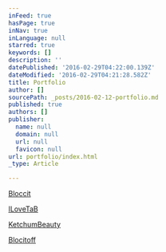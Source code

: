 ```yaml
---
inFeed: true
hasPage: true
inNav: true
inLanguage: null
starred: true
keywords: []
description: ''
datePublished: '2016-02-29T04:22:00.139Z'
dateModified: '2016-02-29T04:21:28.582Z'
title: Portfolio
author: []
sourcePath: _posts/2016-02-12-portfolio.md
published: true
authors: []
publisher:
  name: null
  domain: null
  url: null
  favicon: null
url: portfolio/index.html
_type: Article

---
```

[Bloccit][0]

[ILoveTaB][1]

[KetchumBeauty][2]

[Blocitoff][3]

[0]: https://thegrid.ai/roundhouse-development/a13bf513-ea9e-48cd-8bf3-6a89ef0afa9c/
[1]: https://thegrid.ai/roundhouse-development/f082e18e-44b4-4a25-a248-e8258f47f6c7/
[2]: https://thegrid.ai/roundhouse-development/ketchumbeautycom/
[3]: https://thegrid.ai/roundhouse-development/db54e882-9751-48ee-990a-7319c57a644f/